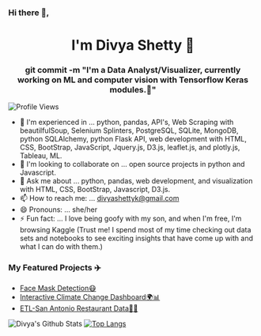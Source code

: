 ### Hi there 👋,

<h1 align='center'>I'm Divya Shetty 👋</h1>
<h3 align="center">git commit -m "I'm a Data Analyst/Visualizer, currently working on ML and computer vision with Tensorflow Keras modules.🔭"</h3>

![Profile Views](https://komarev.com/ghpvc/?username=divya-gh)

- 🌱 I'm experienced in ... python, pandas, API's, Web Scraping with beautilfulSoup, Selenium Splinters, PostgreSQL, SQLite, MongoDB, python SQLAlchemy, python Flask API, web development with HTML, CSS, BootStrap, JavaScript, Jquery.js, D3.js, leaflet.js, and plotly.js, Tableau, ML.
- 👯 I'm looking to collaborate on ... open source projects in python and Javascript.
- 💬 Ask me about ... python, pandas, web development, and visualization with HTML, CSS, BootStrap, Javascript, D3.js.
- 📫 How to reach me: ... divyashettyk@gmail.com
- 😄 Pronouns: ... she/her
- ⚡ Fun fact: ... I love being goofy with my son, and when I'm free, I'm browsing Kaggle (Trust me! I spend most of my time checking out data sets and notebooks to see exciting insights that have come up with and what I can do with them.)

### My Featured Projects ✈️
- [Face Mask Detection😷](https://github.com/divya-gh/Face_Mask_Detection.git)
- [Interactive Climate Change Dashboard🌍📊](https://github.com/divya-gh/Climate-Interactive-Dashboard.git)
- [ETL-San Antonio Restaurant Data🍄🥦](https://github.com/shechter430/ETL_project.git)


![Divya's Github Stats](https://github-readme-stats.vercel.app/api?username=divya-gh&show_icons=true)
[![Top Langs](https://github-readme-stats.vercel.app/api/top-langs/?username=divya-gh&layout=compact)](https://github.com/divya-gh)
